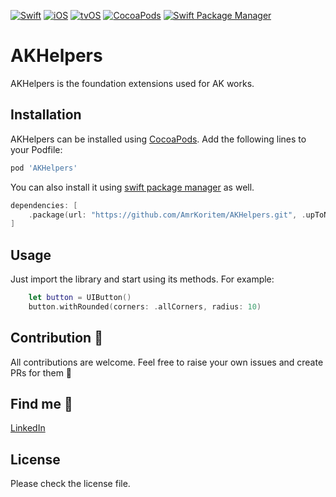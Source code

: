 [![Swift](https://img.shields.io/badge/Swift-5.0+-orange?style=flat-square)](https://img.shields.io/badge/Swift-5.0+-Orange?style=flat-square)
[![iOS](https://img.shields.io/badge/iOS-Platform-blue?style=flat-square)](https://img.shields.io/badge/iOS-Platform-Blue?style=flat-square)
[![tvOS](https://img.shields.io/badge/tvOS-Platform-blue?style=flat-square)](https://img.shields.io/badge/tvOS-Platform-Blue?style=flat-square)
[![CocoaPods](https://img.shields.io/badge/CocoaPods-Support-yellow?style=flat-square)](https://img.shields.io/badge/CocoaPods-Support-Yellow?style=flat-square)
[![Swift Package Manager](https://img.shields.io/badge/Swift_Package_Manager-Support-yellow?style=flat-square)](https://img.shields.io/badge/Swift_Package_Manager-Support-Yellow?style=flat-square)

# AKHelpers

AKHelpers is the foundation extensions used for AK works.<br>

## Installation

AKHelpers can be installed using [CocoaPods](https://cocoapods.org). Add the following lines to your Podfile:
```ruby
pod 'AKHelpers'
```

You can also install it using [swift package manager](https://developer.apple.com/documentation/xcode/adding_package_dependencies_to_your_app) as well.
```swift
dependencies: [
    .package(url: "https://github.com/AmrKoritem/AKHelpers.git", .upToNextMajor(from: "1.0.0"))
]
```

## Usage

Just import the library and start using its methods. For example:
```swift
    let button = UIButton()
    button.withRounded(corners: .allCorners, radius: 10)
```

## Contribution 🎉

All contributions are welcome. Feel free to raise your own issues and create PRs for them 💪

## Find me 🥰

[LinkedIn](https://www.linkedin.com/in/amr-koritem-976bb0125/)

## License

Please check the license file.
